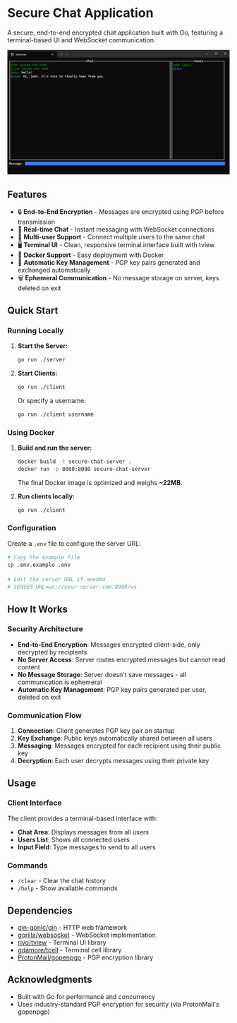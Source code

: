 # Secure Chat Application

A secure, end-to-end encrypted chat application built with Go, featuring a terminal-based UI and WebSocket communication.

![Example Screenshot](example.png)

## Features

- 🔒 **End-to-End Encryption** - Messages are encrypted using PGP before transmission
- 💬 **Real-time Chat** - Instant messaging with WebSocket connections
- 👥 **Multi-user Support** - Connect multiple users to the same chat
- 🖥️ **Terminal UI** - Clean, responsive terminal interface built with tview
- 🐳 **Docker Support** - Easy deployment with Docker
- 🔑 **Automatic Key Management** - PGP key pairs generated and exchanged automatically
- 🗑️ **Ephemeral Communication** - No message storage on server, keys deleted on exit

## Quick Start

### Running Locally

1. **Start the Server:**

   ```bash
   go run ./server
   ```

2. **Start Clients:**
   ```bash
   go run ./client
   ```
   Or specify a username:
   ```bash
   go run ./client username
   ```

### Using Docker

1. **Build and run the server:**

   ```bash
   docker build -t secure-chat-server .
   docker run -p 8080:8080 secure-chat-server
   ```

   The final Docker image is optimized and weighs **~22MB**.

2. **Run clients locally:**
   ```bash
   go run ./client
   ```

### Configuration

Create a `.env` file to configure the server URL:

```bash
# Copy the example file
cp .env.example .env

# Edit the server URL if needed
# SERVER_URL=ws://your-server.com:8080/ws
```

## How It Works

### Security Architecture

- **End-to-End Encryption**: Messages encrypted client-side, only decrypted by recipients
- **No Server Access**: Server routes encrypted messages but cannot read content
- **No Message Storage**: Server doesn't save messages - all communication is ephemeral
- **Automatic Key Management**: PGP key pairs generated per user, deleted on exit

### Communication Flow

1. **Connection**: Client generates PGP key pair on startup
2. **Key Exchange**: Public keys automatically shared between all users
3. **Messaging**: Messages encrypted for each recipient using their public key
4. **Decryption**: Each user decrypts messages using their private key

## Usage

### Client Interface

The client provides a terminal-based interface with:

- **Chat Area**: Displays messages from all users
- **Users List**: Shows all connected users
- **Input Field**: Type messages to send to all users

### Commands

- `/clear` - Clear the chat history
- `/help` - Show available commands

## Dependencies

- [gin-gonic/gin](https://github.com/gin-gonic/gin) - HTTP web framework
- [gorilla/websocket](https://github.com/gorilla/websocket) - WebSocket implementation
- [rivo/tview](https://github.com/rivo/tview) - Terminal UI library
- [gdamore/tcell](https://github.com/gdamore/tcell) - Terminal cell library
- [ProtonMail/gopenpgp](https://github.com/ProtonMail/gopenpgp) - PGP encryption library

## Acknowledgments

- Built with Go for performance and concurrency
- Uses industry-standard PGP encryption for security (via ProtonMail's gopenpgp)
